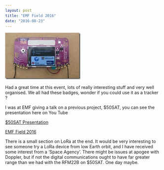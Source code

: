 ```yaml
---
layout: post
title: "EMF Field 2016"
date: "2016-08-23"
---
```


![EMF 2016 Badge](images/EMF-2016-Badge_thumb.jpg "EMF 2016 Badge")

Had a great time at this event, lots of really interesting stuff and very well organised. We all had these badges, wonder if you could use it as a tracker ?

I was at EMF giving a talk on a previous project, $50SAT, you can see the presentation here on You Tube

[$50SAT Presentation](https://www.youtube.com/watch?v=q00Fm-ij02M)

[EMF Field 2016](https://www.emfcamp.org/)

There is a small section on LoRa at the end. It would be very interesting to see someone try a LoRa device from low Earth orbit, and I have received some interest from a ‘Space Agency’. There might be issues at apogee with Doppler, but if not the digital communications ought to have far greater range than we had with the RFM22B on $50SAT. One day maybe.
